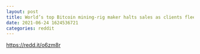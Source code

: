```yaml
--- 
layout: post 
title: World’s top Bitcoin mining-rig maker halts sales as clients flee - Article - BNN 
date: 2021-06-24 1624536721 
categories: reddit 
--- 
```

https://redd.it/o6zm8r
